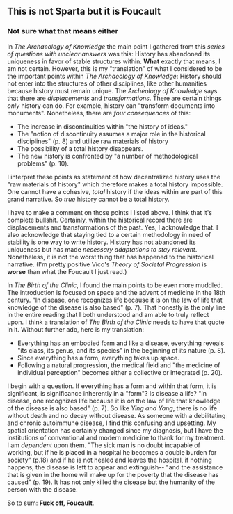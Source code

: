 ## This is not Sparta but it is Foucault 
### Not sure what that means either 

In *The Archaeology of Knowledge* the main point I gathered from this *series of questions with unclear answers* was this: History has abandoned its uniqueness in favor of stable structures within. **What** exactly that means, I am not certain. However, this is my "translation" of what I considered to be the important points within *The Archaeology of Knowledge*: 
History should not enter into the structures of other disciplines, like other humanities because history must remain unique. The *Archeology of Knowledge* says that there are *displacements* and *transformations*.  There are certain things *only* history can do. For example, history can  "transform documents into monuments". Nonetheless, there are *four consequences* of this: 
* The increase in discontinuities within "the history of ideas." 
* The "notion of discontinuity assumes a major role in the historical disciplines" (p. 8) and utilize raw materials of history  
*  The possibility of a total history disappears. 
* The new history is confronted by "a number of methodological problems" (p. 10). 

I interpret these points as statement of how decentralized history uses the "raw materials of history" which therefore makes a total history impossible. One cannot have a cohesive, *total* history if the ideas within are part of this grand narrative. So *true* history cannot be a total history. 

I have to make a comment on those points I listed above. I think that it's complete bullshit. Certainly, within the historical record there are displacements and transformations of the past. Yes, I acknowledge that. I also acknowledge that staying tied to a certain methodology in need of stability is one way to write history. History has not abandoned its uniqueness but has made *necessary adaptations to stay relevant*. Nonetheless, it is not the worst thing that has happened to the historical narrative. (I'm pretty positive Vico's *Theory of Societal Progression* is **worse** than what the Foucault I just read.) 

In *The Birth of the Clinic*, I found the main points to be even more muddled. The introduction is focused on space and the advent of medicine in the 18th century. 
"In disease, one recognizes life because it is on the law of life that knowledge of the disease is also based" (p. 7). That honestly is the only line in the entire reading that I both understood and am able to truly reflect upon. I think a translation of *The Birth of the Clinic* needs to have that quote in it. Without further ado, here is my translation: 

* Everything has an embodied form and like a disease, everything reveals "its class, its genus, and its species" in the beginning of its nature (p. 8). 
* Since everything has a form, everything takes up space. 
* Following a natural progression, the medical field and "the medicine of individual perception" becomes either a collective or integrated (p. 20).

I begin with a question. If everything has a form and within that form, it is significant, is significance inherently in a "form"? Is disease a life? "In disease, one recognizes life because it is on the law of life that knowledge of the disease is also based" (p. 7). So like *Ying and Yang*, there is no life without death and no decay without disease. 
As someone with a debilitating and chronic autoimmune disease, I find this confusing and upsetting. My spatial orientation has certainly changed since my diagnosis, but I have the institutions of conventional and modern medicine to thank for my treatment. I am *dependent* upon them. 
"The sick man is no doubt incapable of working, but if he is placed in a hospital he becomes a double burden for society" (p.18) and if he is not healed and leaves the hospital, if nothing happens, the disease is left to appear and extinguish-- "and the assistance that is given in the home will make up for the poverty that the disease has caused" (p. 19). It has not only killed the disease but the humanity of the person with the disease. 

So to sum: **Fuck off, Foucault**. 
